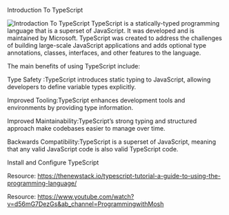 Introduction To TypeScript

![Introdaction To TypeScript](https://imgur.com/a/introduction-to-typescript-PHMN1FX)
TypeScript is a statically-typed programming language that is a superset of JavaScript. It was developed and is maintained by Microsoft. TypeScript was created to address the challenges of building large-scale JavaScript applications and adds optional type annotations, classes, interfaces, and other features to the language.

The main benefits of using TypeScript include:

Type Safety :TypeScript introduces static typing to JavaScript, allowing developers to define variable types explicitly.

Improved Tooling:TypeScript enhances development tools and environments by providing type information.

Improved Maintainability:TypeScript’s strong typing and structured approach make codebases easier to manage over time.

Backwards Compatibility:TypeScript is a superset of JavaScript, meaning that any valid JavaScript code is also valid TypeScript code.

Install and Configure TypeScript 

Resource: https://thenewstack.io/typescript-tutorial-a-guide-to-using-the-programming-language/

Resource: https://www.youtube.com/watch?v=d56mG7DezGs&ab_channel=ProgrammingwithMosh

